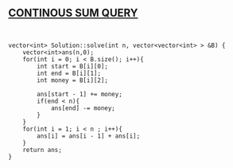 ## [CONTINOUS SUM QUERY](https://www.scaler.com/academy/mentee-dashboard/class/34465/assignment/problems/440/?navref=cl_pb_nv_tb)


```


vector<int> Solution::solve(int n, vector<vector<int> > &B) {
    vector<int>ans(n,0);
    for(int i = 0; i < B.size(); i++){
        int start = B[i][0];
        int end = B[i][1];
        int money = B[i][2];

        ans[start - 1] += money;
        if(end < n){
            ans[end] -= money;
        }
    }
    for(int i = 1; i < n ; i++){
        ans[i] = ans[i - 1] + ans[i];
    }
    return ans;
}





```
